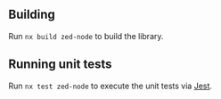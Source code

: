 ## Building

Run `nx build zed-node` to build the library.

## Running unit tests

Run `nx test zed-node` to execute the unit tests via [Jest](https://jestjs.io).
